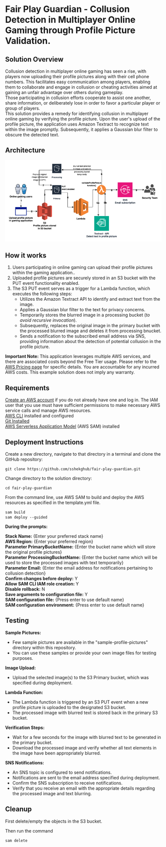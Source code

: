 # Fair Play Guardian - Collusion Detection in Multiplayer Online Gaming through Profile Picture Validation.

## Solution Overview 
Collusion detection in multiplayer online gaming has seen a rise, with players now uploading their 
profile pictures along with their cell phone numbers. This facilitates easy communication among players, enabling them to collaborate and engage in collusion or cheating activities aimed at gaining an unfair advantage over others during gameplay.   
Those participating in collusion efforts cooperate to assist one another, share information, or deliberately lose in order to favor a particular player or group of players.  
This solution provides a remedy for identifying collusion in multiplayer online gaming by verifying the profile picture. 
Upon the user's upload of the profile picture, the application uses Amazon Textract to recognize text within the image 
promptly. Subsequently, it applies a Gaussian blur filter to obscure the detected text.

## Architecture

![Screenshot](FPG-Architecture.png)

## How it works
1. Users participating in online gaming can upload their profile pictures within the gaming application..
2. Uploaded profile pictures are securely stored in an S3 bucket with the PUT event functionality enabled.
3. The S3 PUT event serves as a trigger for a Lambda function, which executes the following steps: 
    - Utilizes the Amazon Textract API to identify and extract text from the image.
    - Applies a Gaussian blur filter to the text for privacy concerns.
    - Temporarily stores the blurred image in a processing bucket (_to avoid recursive invocation_).
    - Subsequently, replaces the original image in the primary bucket with the processed blurred image and deletes it from processing bnucket.
    - Sends a notification to the subscribed email address via SNS, providing information about the detection of potential collusion in the profile picture.

**Important Note:** 
This application leverages multiple AWS services, and there are associated costs beyond the Free Tier usage. Please refer to the [AWS Pricing page](https://aws.amazon.com/pricing/) for specific details. You are accountable for any incurred AWS costs. This example solution does not imply any warranty.

## Requirements
[Create an AWS account](https://portal.aws.amazon.com/gp/aws/developer/registration/index.html) if you do not already have one and log in. The IAM user that you use must have sufficient permissions to make necessary AWS service calls and manage AWS resources.  
[AWS CLI](https://docs.aws.amazon.com/cli/latest/userguide/install-cliv2.html) installed and configured  
[Git Installed](https://git-scm.com/book/en/v2/Getting-Started-Installing-Git)  
[AWS Serverless Application Model](https://docs.aws.amazon.com/serverless-application-model/latest/developerguide/serverless-sam-cli-install.html) (AWS SAM) installed  

## Deployment Instructions
Create a new directory, navigate to that directory in a terminal and clone the GitHub repository:  
    
    git clone https://github.com/sshekghub/fair-play-guardian.git

Change directory to the solution directory:  
    
    cd fair-play-guardian

From the command line, use AWS SAM to build and deploy the AWS resources as specified in the template.yml file.  

    sam build
    sam deploy --guided

**During the prompts:**  

**Stack Name:** {Enter your preferred stack name}  
**AWS Region:** {Enter your preferred region}  
**Parameter PrimaryBucketName:** {Enter the bucket name which will store the original profile pictures}  
**Parameter ProcessingBucketName:** {Enter the bucket name which will be used to store the processed images with text temporarily}  
**Parameter Email:** {Enter the email address for notifications pertaining to collusion detection}  
**Confirm changes before deploy:** Y  
**Allow SAM CLI IAM role creation:** Y  
**Disable rollback:** N  
**Save arguments to configuration file:** Y  
**SAM configuration file:** {Press enter to use default name}  
**SAM configuration environment:** {Press enter to use default name}  

## Testing

**Sample Pictures:**
- Few sample pictures are available in the "sample-profile-pictures" directory within this repository.
- You can use these samples or provide your own image files for testing purposes.

**Image Upload:**
- Upload the selected image(s) to the S3 Primary bucket, which was specified during deployment.

**Lambda Function:**
- The Lambda function is triggered by an S3 PUT event when a new profile picture is uploaded to the designated S3 bucket.
- The processed image with blurred text is stored back in the primary S3 bucket.

**Verification Steps:**
- Wait for a few seconds for the image with blurred text to be generated in the primary bucket.
- Download the processed image and verify whether all text elements in the image have been appropriately blurred.

**SNS Notifications:**
- An SNS topic is configured to send notifications.
- Notifications are sent to the email address specified during deployment.
- Confirm the SNS subscription to receive notifications.
- Verify that you receive an email with the appropriate details regarding the processed image and text blurring.      

## Cleanup
First delete/empty the objects in the S3 bucket.   

Then run the command  
    
    sam delete


[def]: FPG-Architecture.png
